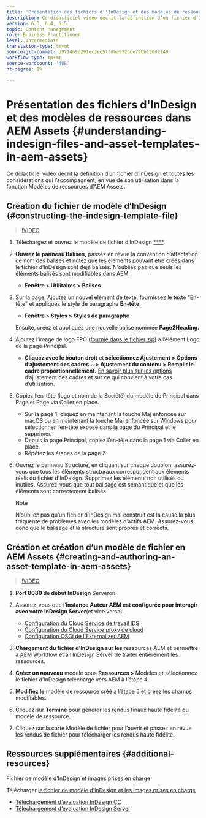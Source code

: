 ```yaml
---
title: 'Présentation des fichiers d''InDesign et des modèles de ressources dans AEM Assets '
description: Ce didacticiel vidéo décrit la définition d’un fichier d’InDesign et toutes les considérations qui l’accompagnent, en vue de son utilisation dans la fonction Modèles de ressources d’AEM Assets.
version: 6.3, 6.4, 6.5
topic: Content Management
role: Business Practitioner
level: Intermediate
translation-type: tm+mt
source-git-commit: d9714b9a291ec3ee5f3dba9723de72bb120d2149
workflow-type: tm+mt
source-wordcount: '488'
ht-degree: 1%

---
```



# Présentation des fichiers d&#39;InDesign et des modèles de ressources dans AEM Assets {#understanding-indesign-files-and-asset-templates-in-aem-assets}

Ce didacticiel vidéo décrit la définition d’un fichier d’InDesign et toutes les considérations qui l’accompagnent, en vue de son utilisation dans la fonction Modèles de ressources d’AEM Assets.

## Création du fichier de modèle d’InDesign {#constructing-the-indesign-template-file}

>[!VIDEO](https://video.tv.adobe.com/v/19293/?quality=9&learn=on)

1. Téléchargez et ouvrez le modèle de fichier d’InDesign [****](assets/asset-templates-tutorial-video--supporting-files.zip).
2. **Ouvrez le panneau Balises,** passez en revue la convention d’affectation de nom des balises et notez que les éléments pouvant être créés dans le fichier d’InDesign sont déjà balisés. N’oubliez pas que seuls les éléments balisés sont modifiables dans AEM.

   * **Fenêtre > Utilitaires > Balises**

3. Sur la page, Ajoutez un nouvel élément de texte, fournissez le texte &quot;En-tête&quot; et appliquez le style de paragraphe **En-tête**.

   * **Fenêtre > Styles > Styles de paragraphe**

   Ensuite, créez et appliquez une nouvelle balise nommée **Page2Heading.**

4. Ajoutez l’image de logo FPO ([fournie dans le fichier zip](assets/asset-templates-tutorial-video--supporting-files.zip)) à l’élément Logo de la page Principal.

   * **Cliquez avec le bouton droit** et **sélectionnez Ajustement > Options d’ajustement des cadres... > Ajustement du contenu > Remplir le cadre proportionnellement.**
   [En savoir plus sur les options](https://helpx.adobe.com/indesign/using/frames-objects.html#fitting_objects_to_frames) d’ajustement des cadres et sur ce qui convient à votre cas d’utilisation.

5. Copiez l’en-tête (logo et nom de la Société) du modèle de Principal dans Page et Page via Coller en place.

   * Sur la page 1, cliquez en maintenant la touche Maj enfoncée sur macOS ou en maintenant la touche Maj enfoncée sur Windows pour sélectionner l’en-tête exposé dans la page du Principal et le supprimer.
   * Depuis la page Principal, copiez l’en-tête dans la page 1 via Coller en place.
   * Répétez les étapes de la page 2

6. Ouvrez le panneau Structure, en cliquant sur chaque doublon, assurez-vous que tous les éléments structuraux correspondent aux éléments réels du fichier d&#39;InDesign. Supprimez les éléments non utilisés ou inutiles. Assurez-vous que tout balisage est sémantique et que les éléments sont correctement balisés.

   >[!NOTE]
   >
   >N’oubliez pas qu’un fichier d’InDesign mal construit est la cause la plus fréquente de problèmes avec les modèles d’actifs AEM. Assurez-vous donc que le balisage et la structure sont propres et corrects.

## Création et création d’un modèle de fichier en AEM Assets {#creating-and-authoring-an-asset-template-in-aem-assets}

>[!VIDEO](https://video.tv.adobe.com/v/19294/?quality=9&learn=on)

1. **Port 8080 de début InDesign** Serveron.
2. Assurez-vous que l’**instance Auteur AEM est configurée pour interagir avec votre InDesign Server**(et vice versa).

   * [Configuration du Cloud Service de travail IDS](http://localhost:4502/etc/cloudservices/proxy/ids.html)
   * [Configuration du Cloud Service proxy de cloud](http://localhost:4502/etc/cloudservices/proxy.html)
   * [Configuration OSGi de l’Externalizer AEM](http://localhost:4502/system/console/configMgr)

3. **Chargement du fichier d’InDesign sur les** ressources AEM et permettre à AEM Workflow et à l’InDesign Server de traiter entièrement les ressources.
4. **Créez un nouveau** modèle sous  **Ressources >** Modèles et sélectionnez le fichier d’InDesign téléchargé vers AEM à l’étape 4.
5. **Modifiez le** modèle de ressource créé à l’étape 5 et créez les champs modifiables.
6. Cliquez sur **Terminé** pour générer les rendus finaux haute fidélité du modèle de ressource.
7. Cliquez sur la carte Modèle de fichier pour l’ouvrir et passez en revue les rendus de fichier pour télécharger les rendus haute fidélité.

## Ressources supplémentaires {#additional-resources}

Fichier de modèle d’InDesign et images prises en charge

Télécharger [le fichier de modèle d’InDesign et les images prises en charge](assets/asset-templates-tutorial-video--supporting-files-1.zip)

* [Téléchargement d’évaluation InDesign CC](https://creative.adobe.com/products/download/indesign)
* [Téléchargement d’évaluation InDesign Server](https://www.adobe.com/devnet/indesign/indesign-server-trial-downloads.html)

